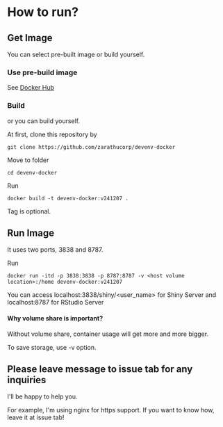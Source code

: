 # How to run?

## Get Image

You can select pre-built image or build yourself.

### Use pre-build image

See [Docker Hub](https://hub.docker.com/r/dao0312/zarathu_dev)

### Build

or you can build yourself.

At first, clone this repository by

`git clone https://github.com/zarathucorp/devenv-docker`

Move to folder

`cd devenv-docker`

Run

`docker build -t devenv-docker:v241207 .`

Tag is optional.

## Run Image

It uses two ports, 3838 and 8787.

Run

`docker run -itd -p 3838:3838 -p 8787:8787 -v <host volume location>:/home devenv-docker:v241207`

You can access localhost:3838/shiny/<user_name> for Shiny Server and localhost:8787 for RStudio Server

#### Why volume share is important?

Without volume share, container usage will get more and more bigger.

To save storage, use -v option.

## **Please leave message to issue tab for any inquiries**

I'll be happy to help you.

For example, I'm using nginx for https support. If you want to know how, leave it at issue tab!
